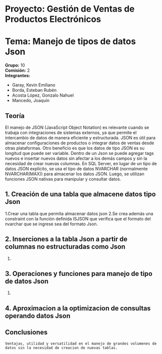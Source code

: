 # Proyecto: Gestión de Ventas de Productos Electrónicos
# Tema: Manejo de tipos de datos Json
**Grupo:** 10  
**Comisión:** 2  
**Integrantes:**  
- Garay, Kevin Emiliano  
- Borda, Esteban Rubén
- Acosta López, Gonzalo Nahuel
- Mancedo, Joaquin  

## Teoría
El manejo de JSON (JavaScript Object Notation) es relevante cuando se trabaja con integraciones de sistemas externos, ya que permite el intercambio de datos de manera eficiente y estructurada. JSON es útil para almacenar configuraciones de productos o integrar datos de ventas desde otras plataformas. Otro beneficio es que los datos de tipo JSON es su longitud que puede ser variable. Dentro de un Json se puede agregar tags nuevos e insertar nuevos datos sin afectar a los demás campos y sin la necesidad de crear nuevas columnas.
En SQL Server, en lugar de un tipo de datos JSON explícito, se usa el tipo de datos NVARCHAR (normalmente NVARCHAR(MAX)) para almacenar los datos JSON. Luego, se utilizan funciones JSON nativas para manipular y consultar datos.

## 1. Creación de una tabla que almacene datos tipo Json
1.Crear una tabla que permita almacenar datos json
2.Se crea además una constraint con la función definida ISJSON que verifica que el formato del nvarchar que se ingrese sea del formato Json.

## 2. Inserciones a la tabla Json a partir de columnas no estructuradas como Json
1. 

## 3. Operaciones y funciones para manejo de tipo de datos Json
1. 

## 4. Aproximacion a la optimizacion de consultas operando datos Json


## Conclusiones
    Ventajas, utilidad y versatilidad en el manejo de grandes volumenes de datos sin la necesidad de creacion de nuevas tablas.
    

